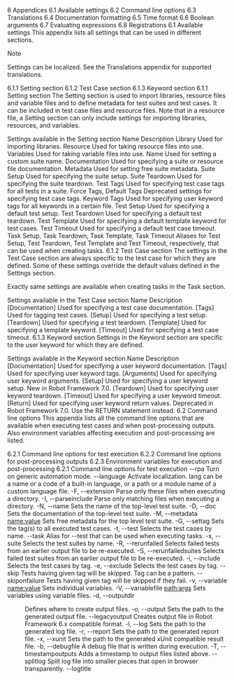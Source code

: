 6   Appendices
6.1   Available settings
6.2   Command line options
6.3   Translations
6.4   Documentation formatting
6.5   Time format
6.6   Boolean arguments
6.7   Evaluating expressions
6.8   Registrations
6.1   Available settings
This appendix lists all settings that can be used in different sections.

Note

Settings can be localized. See the Translations appendix for supported translations.

6.1.1   Setting section
6.1.2   Test Case section
6.1.3   Keyword section
6.1.1   Setting section
The Setting section is used to import libraries, resource files and variable files and to define metadata for test suites and test cases. It can be included in test case files and resource files. Note that in a resource file, a Setting section can only include settings for importing libraries, resources, and variables.

Settings available in the Setting section
Name	Description
Library	Used for importing libraries.
Resource	Used for taking resource files into use.
Variables	Used for taking variable files into use.
Name	Used for setting a custom suite name.
Documentation	Used for specifying a suite or resource file documentation.
Metadata	Used for setting free suite metadata.
Suite Setup	Used for specifying the suite setup.
Suite Teardown	Used for specifying the suite teardown.
Test Tags	Used for specifying test case tags for all tests in a suite.
Force Tags, Default Tags	Deprecated settings for specifying test case tags.
Keyword Tags	Used for specifying user keyword tags for all keywords in a certain file.
Test Setup	Used for specifying a default test setup.
Test Teardown	Used for specifying a default test teardown.
Test Template	Used for specifying a default template keyword for test cases.
Test Timeout	Used for specifying a default test case timeout.
Task Setup, Task Teardown, Task Template, Task Timeout	Aliases for Test Setup, Test Teardown, Test Template and Test Timeout, respectively, that can be used when creating tasks.
6.1.2   Test Case section
The settings in the Test Case section are always specific to the test case for which they are defined. Some of these settings override the default values defined in the Settings section.

Exactly same settings are available when creating tasks in the Task section.

Settings available in the Test Case section
Name	Description
[Documentation]	Used for specifying a test case documentation.
[Tags]	Used for tagging test cases.
[Setup]	Used for specifying a test setup.
[Teardown]	Used for specifying a test teardown.
[Template]	Used for specifying a template keyword.
[Timeout]	Used for specifying a test case timeout.
6.1.3   Keyword section
Settings in the Keyword section are specific to the user keyword for which they are defined.

Settings available in the Keyword section
Name	Description
[Documentation]	Used for specifying a user keyword documentation.
[Tags]	Used for specifying user keyword tags.
[Arguments]	Used for specifying user keyword arguments.
[Setup]	Used for specifying a user keyword setup. New in Robot Framework 7.0.
[Teardown]	Used for specifying user keyword teardown.
[Timeout]	Used for specifying a user keyword timeout.
[Return]	Used for specifying user keyword return values. Deprecated in Robot Framework 7.0. Use the RETURN statement instead.
6.2   Command line options
This appendix lists all the command line options that are available when executing test cases and when post-processing outputs. Also environment variables affecting execution and post-processing are listed.

6.2.1   Command line options for test execution
6.2.2   Command line options for post-processing outputs
6.2.3   Environment variables for execution and post-processing
6.2.1   Command line options for test execution
--rpa	Turn on generic automation mode.
--language <lang>
 	Activate localization. lang can be a name or a code of a built-in language, or a path or a module name of a custom language file.
-F, --extension <value>
 	Parse only these files when executing a directory.
-I, --parseinclude <pattern>
 	Parse only matching files when executing a directory.
-N, --name <name>
 	Sets the name of the top-level test suite.
-D, --doc <document>
 	Sets the documentation of the top-level test suite.
-M, --metadata <name:value>
 	Sets free metadata for the top level test suite.
-G, --settag <tag>
 	Sets the tag(s) to all executed test cases.
-t, --test <name>
 	Selects the test cases by name.
--task <name>	Alias for --test that can be used when executing tasks.
-s, --suite <name>
 	Selects the test suites by name.
-R, --rerunfailed <file>
 	Selects failed tests from an earlier output file to be re-executed.
-S, --rerunfailedsuites <file>
 	Selects failed test suites from an earlier output file to be re-executed.
-i, --include <tag>
 	Selects the test cases by tag.
-e, --exclude <tag>
 	Selects the test cases by tag.
--skip <tag>	Tests having given tag will be skipped. Tag can be a pattern.
--skiponfailure <tag>
 	Tests having given tag will be skipped if they fail.
-v, --variable <name:value>
 	Sets individual variables.
-V, --variablefile <path:args>
 	Sets variables using variable files.
-d, --outputdir <dir>
 	Defines where to create output files.
-o, --output <file>
 	Sets the path to the generated output file.
--legacyoutput	Creates output file in Robot Framework 6.x compatible format.
-l, --log <file>
 	Sets the path to the generated log file.
-r, --report <file>
 	Sets the path to the generated report file.
-x, --xunit <file>
 	Sets the path to the generated xUnit compatible result file.
-b, --debugfile <file>
 	A debug file that is written during execution.
-T, --timestampoutputs
 	Adds a timestamp to output files listed above.
--splitlog	Split log file into smaller pieces that open in browser transparently.
--logtitle <title>
 	Sets a title for the generated test log.
--reporttitle <title>
 	Sets a title for the generated test report.
--reportbackground <colors>
 	Sets background colors of the generated report.
--maxerrorlines <lines>
 	Sets the number of error lines shown in report when tests fail.
--maxassignlength <characters>
 	Sets the number of characters shown in log when variables are assigned.
-L, --loglevel <level>
 	Sets the threshold level for logging. Optionally the default visible log level can be given separated with a colon (:).
--suitestatlevel <level>
 	Defines how many levels to show in the Statistics by Suite table in outputs.
--tagstatinclude <tag>
 	Includes only these tags in the Statistics by Tag table.
--tagstatexclude <tag>
 	Excludes these tags from the Statistics by Tag table.
--tagstatcombine <tags:title>
 	Creates combined statistics based on tags.
--tagdoc <pattern:doc>
 	Adds documentation to the specified tags.
--tagstatlink <pattern:link:title>
 	Adds external links to the Statistics by Tag table.
--expandkeywords <name:pattern|tag:pattern>
 	Automatically expand keywords in the generated log file.
--removekeywords <all|passed|name:pattern|tag:pattern|for|while|wuks>
 	Removes keyword data from the generated log file.
--flattenkeywords <for|while|iteration|name:pattern|tag:pattern>
 	Flattens keywords in the generated log file.
--listener <name:args>
 	Sets a listener for monitoring test execution.
--nostatusrc	Sets the return code to zero regardless of failures in test cases. Error codes are returned normally.
--runemptysuite
 	Executes tests also if the selected test suites are empty.
--dryrun	In the dry run mode tests are run without executing keywords originating from test libraries. Useful for validating input data syntax.
-X, --exitonfailure
 	Stops test execution if any test fails.
--exitonerror	Stops test execution if any error occurs when parsing input data, importing libraries, and so on.
--skipteardownonexit
 	Skips teardowns if test execution is prematurely stopped.
--prerunmodifier <name:args>
 	Activate programmatic modification of input data.
--prerebotmodifier <name:args>
 	Activate programmatic modification of results.
--randomize <all|suites|tests|none>
 	Randomizes test execution order.
--console <verbose|dotted|quiet|none>
 	Console output type.
--dotted	Shortcut for --console dotted.
--quiet	Shortcut for --console quiet.
-W, --consolewidth <width>
 	Sets the width of the console output.
-C, --consolecolors <auto|on|ansi|off>
 	Specifies are colors used on the console.
-K, --consolemarkers <auto|on|off>
 	Show markers on the console when top level keywords in a test case end.
-P, --pythonpath <path>
 	Additional locations to add to the module search path.
-A, --argumentfile <path>
 	A text file to read more arguments from.
-h, --help	Prints usage instructions.
--version	Prints the version information.
6.2.2   Command line options for post-processing outputs
--rpa	Turn on generic automation mode.
-R, --merge	Changes result combining behavior to merging.
-N, --name <name>
 	Sets the name of the top level test suite.
-D, --doc <document>
 	Sets the documentation of the top-level test suite.
-M, --metadata <name:value>
 	Sets free metadata for the top-level test suite.
-G, --settag <tag>
 	Sets the tag(s) to all processed test cases.
-t, --test <name>
 	Selects the test cases by name.
--task <name>	Alias for --test.
-s, --suite <name>
 	Selects the test suites by name.
-i, --include <tag>
 	Selects the test cases by tag.
-e, --exclude <tag>
 	Selects the test cases by tag.
-d, --outputdir <dir>
 	Defines where to create output files.
-o, --output <file>
 	Sets the path to the generated output file.
--legacyoutput	Creates output file in Robot Framework 6.x compatible format.
-l, --log <file>
 	Sets the path to the generated log file.
-r, --report <file>
 	Sets the path to the generated report file.
-x, --xunit <file>
 	Sets the path to the generated xUnit compatible result file.
-T, --timestampoutputs
 	Adds a timestamp to output files listed above.
--splitlog	Split log file into smaller pieces that open in browser transparently.
--logtitle <title>
 	Sets a title for the generated test log.
--reporttitle <title>
 	Sets a title for the generated test report.
--reportbackground <colors>
 	Sets background colors of the generated report.
-L, --loglevel <level>
 	Sets the threshold level to select log messages. Optionally the default visible log level can be given separated with a colon (:).
--suitestatlevel <level>
 	Defines how many levels to show in the Statistics by Suite table in outputs.
--tagstatinclude <tag>
 	Includes only these tags in the Statistics by Tag table.
--tagstatexclude <tag>
 	Excludes these tags from the Statistics by Tag table.
--tagstatcombine <tags:title>
 	Creates combined statistics based on tags.
--tagdoc <pattern:doc>
 	Adds documentation to the specified tags.
--tagstatlink <pattern:link:title>
 	Adds external links to the Statistics by Tag table.
--expandkeywords <name:pattern|tag:pattern>
 	Automatically expand keywords in the generated log file.
--removekeywords <all|passed|name:pattern|tag:pattern|for|wuks>
 	Removes keyword data from the generated outputs.
--flattenkeywords <for|foritem|name:pattern|tag:pattern>
 	Flattens keywords in the generated outputs.
--starttime <timestamp>
 	Sets the starting time of test execution when creating reports.
--endtime <timestamp>
 	Sets the ending time of test execution when creating reports.
--nostatusrc	Sets the return code to zero regardless of failures in test cases. Error codes are returned normally.
--processemptysuite
 	Processes output files even if files contain empty test suites.
--prerebotmodifier <name:args>
 	Activate programmatic modification of results.
-C, --consolecolors <auto|on|ansi|off>
 	Specifies are colors used on the console.
-P, --pythonpath <path>
 	Additional locations to add to the module search path.
-A, --argumentfile <path>
 	A text file to read more arguments from.
-h, --help	Prints usage instructions.
--version	Prints the version information.
6.2.3   Environment variables for execution and post-processing
ROBOT_OPTIONS and REBOT_OPTIONS
Space separated list of default options to be placed in front of any explicit options on the command line.
ROBOT_SYSLOG_FILE
Path to a syslog file where Robot Framework writes internal information about parsing test case files and running tests.
ROBOT_SYSLOG_LEVEL
Log level to use when writing to the syslog file.
ROBOT_INTERNAL_TRACES
When set to any non-empty value, Robot Framework's internal methods are included in error tracebacks.
6.3   Translations
Robot Framework supports translating section headers, settings, Given/When/Then prefixes used in Behavior Driven Development (BDD) as well as true and false strings used in automatic Boolean argument conversion. This appendix lists all translations for all languages, excluding English, that Robot Framework supports out-of-the-box.

How to actually activate translations is explained in the Localization section. That section also explains how to create custom language definitions and how to contribute new translations.

6.3.1   Bulgarian (bg)
6.3.2   Bosnian (bs)
6.3.3   Czech (cs)
6.3.4   German (de)
6.3.5   Spanish (es)
6.3.6   Finnish (fi)
6.3.7   French (fr)
6.3.8   Hindi (hi)
6.3.9   Italian (it)
6.3.10   Japanese (ja)
6.3.11   Dutch (nl)
6.3.12   Polish (pl)
6.3.13   Portuguese (pt)
6.3.14   Brazilian Portuguese (pt-BR)
6.3.15   Romanian (ro)
6.3.16   Russian (ru)
6.3.17   Swedish (sv)
6.3.18   Thai (th)
6.3.19   Turkish (tr)
6.3.20   Ukrainian (uk)
6.3.21   Vietnamese (vi)
6.3.22   Chinese Simplified (zh-CN)
6.3.23   Chinese Traditional (zh-TW)
6.3.1   Bulgarian (bg)
Section headers
Header	Translation
Settings	Настройки
Variables	Променливи
Test Cases	Тестови случаи
Tasks	Задачи
Keywords	Ключови думи
Comments	Коментари
Settings
Setting	Translation
Library	Библиотека
Resource	Ресурс
Variables	Променлива
Name	 
Documentation	Документация
Metadata	Метаданни
Suite Setup	Първоначални настройки на комплекта
Suite Teardown	Приключване на комплекта
Test Setup	Първоначални настройки на тестове
Task Setup	Първоначални настройки на задачи
Test Teardown	Приключване на тестове
Task Teardown	Приключване на задачи
Test Template	Шаблон за тестове
Task Template	Шаблон за задачи
Test Timeout	Таймаут за тестове
Task Timeout	Таймаут за задачи
Test Tags	Етикети за тестове
Task Tags	Етикети за задачи
Keyword Tags	Етикети за ключови думи
Tags	Етикети
Setup	Първоначални настройки
Teardown	Приключване
Template	Шаблон
Timeout	Таймаут
Arguments	Аргументи
BDD prefixes
Prefix	Translation
Given	В случай че
When	Когато
Then	Тогава
And	И
But	Но
Boolean strings
True/False	Values
True	Вярно, Да, Включен
False	Невярно, Не, Изключен, Нищо
6.3.2   Bosnian (bs)
Section headers
Header	Translation
Settings	Postavke
Variables	Varijable
Test Cases	Test Cases
Tasks	Taskovi
Keywords	Keywords
Comments	Komentari
Settings
Setting	Translation
Library	Biblioteka
Resource	Resursi
Variables	Varijable
Name	 
Documentation	Dokumentacija
Metadata	Metadata
Suite Setup	Suite Postavke
Suite Teardown	Suite Teardown
Test Setup	Test Postavke
Task Setup	Task Postavke
Test Teardown	Test Teardown
Task Teardown	Task Teardown
Test Template	Test Template
Task Template	Task Template
Test Timeout	Test Timeout
Task Timeout	Task Timeout
Test Tags	Test Tagovi
Task Tags	Task Tagovi
Keyword Tags	Keyword Tagovi
Tags	Tagovi
Setup	Postavke
Teardown	Teardown
Template	Template
Timeout	Timeout
Arguments	Argumenti
BDD prefixes
Prefix	Translation
Given	Uslovno
When	Kada
Then	Tada
And	I
But	Ali
Boolean strings
True/False	Values
True	 
False	 
6.3.3   Czech (cs)
Section headers
Header	Translation
Settings	Nastavení
Variables	Proměnné
Test Cases	Testovací případy
Tasks	Úlohy
Keywords	Klíčová slova
Comments	Komentáře
Settings
Setting	Translation
Library	Knihovna
Resource	Zdroj
Variables	Proměnná
Name	Název
Documentation	Dokumentace
Metadata	Metadata
Suite Setup	Příprava sady
Suite Teardown	Ukončení sady
Test Setup	Příprava testu
Task Setup	Příprava úlohy
Test Teardown	Ukončení testu
Task Teardown	Ukončení úlohy
Test Template	Šablona testu
Task Template	Šablona úlohy
Test Timeout	Časový limit testu
Task Timeout	Časový limit úlohy
Test Tags	Štítky testů
Task Tags	Štítky úloh
Keyword Tags	Štítky klíčových slov
Tags	Štítky
Setup	Příprava
Teardown	Ukončení
Template	Šablona
Timeout	Časový limit
Arguments	Argumenty
BDD prefixes
Prefix	Translation
Given	Pokud
When	Když
Then	Pak
And	A
But	Ale
Boolean strings
True/False	Values
True	Pravda, Ano, Zapnuto
False	Nepravda, Ne, Vypnuto, Nic
6.3.4   German (de)
Section headers
Header	Translation
Settings	Einstellungen
Variables	Variablen
Test Cases	Testfälle
Tasks	Aufgaben
Keywords	Schlüsselwörter
Comments	Kommentare
Settings
Setting	Translation
Library	Bibliothek
Resource	Ressource
Variables	Variablen
Name	Name
Documentation	Dokumentation
Metadata	Metadaten
Suite Setup	Suitevorbereitung
Suite Teardown	Suitenachbereitung
Test Setup	Testvorbereitung
Task Setup	Aufgabenvorbereitung
Test Teardown	Testnachbereitung
Task Teardown	Aufgabennachbereitung
Test Template	Testvorlage
Task Template	Aufgabenvorlage
Test Timeout	Testzeitlimit
Task Timeout	Aufgabenzeitlimit
Test Tags	Testmarker
Task Tags	Aufgabenmarker
Keyword Tags	Schlüsselwortmarker
Tags	Marker
Setup	Vorbereitung
Teardown	Nachbereitung
Template	Vorlage
Timeout	Zeitlimit
Arguments	Argumente
BDD prefixes
Prefix	Translation
Given	Angenommen
When	Wenn
Then	Dann
And	Und
But	Aber
Boolean strings
True/False	Values
True	Wahr, Ja, An, Ein
False	Falsch, Nein, Aus, Unwahr
6.3.5   Spanish (es)
Section headers
Header	Translation
Settings	Configuraciones
Variables	Variables
Test Cases	Casos de prueba
Tasks	Tareas
Keywords	Palabras clave
Comments	Comentarios
Settings
Setting	Translation
Library	Biblioteca
Resource	Recursos
Variables	Variable
Name	Nombre
Documentation	Documentación
Metadata	Metadatos
Suite Setup	Configuración de la Suite
Suite Teardown	Desmontaje de la Suite
Test Setup	Configuración de prueba
Task Setup	Configuración de tarea
Test Teardown	Desmontaje de la prueba
Task Teardown	Desmontaje de tareas
Test Template	Plantilla de prueba
Task Template	Plantilla de tareas
Test Timeout	Tiempo de espera de la prueba
Task Timeout	Tiempo de espera de las tareas
Test Tags	Etiquetas de la prueba
Task Tags	Etiquetas de las tareas
Keyword Tags	Etiquetas de palabras clave
Tags	Etiquetas
Setup	Configuración
Teardown	Desmontaje
Template	Plantilla
Timeout	Tiempo agotado
Arguments	Argumentos
BDD prefixes
Prefix	Translation
Given	Dado
When	Cuando
Then	Entonces
And	Y
But	Pero
Boolean strings
True/False	Values
True	Verdadero, Si, On
False	Falso, No, Off, Ninguno
6.3.6   Finnish (fi)
Section headers
Header	Translation
Settings	Asetukset
Variables	Muuttujat
Test Cases	Testit
Tasks	Tehtävät
Keywords	Avainsanat
Comments	Kommentit
Settings
Setting	Translation
Library	Kirjasto
Resource	Resurssi
Variables	Muuttujat
Name	Nimi
Documentation	Dokumentaatio
Metadata	Metatiedot
Suite Setup	Setin Alustus
Suite Teardown	Setin Alasajo
Test Setup	Testin Alustus
Task Setup	Tehtävän Alustus
Test Teardown	Testin Alasajo
Task Teardown	Tehtävän Alasajo
Test Template	Testin Malli
Task Template	Tehtävän Malli
Test Timeout	Testin Aikaraja
Task Timeout	Tehtävän Aikaraja
Test Tags	Testin Tagit
Task Tags	Tehtävän Tagit
Keyword Tags	Avainsanan Tagit
Tags	Tagit
Setup	Alustus
Teardown	Alasajo
Template	Malli
Timeout	Aikaraja
Arguments	Argumentit
BDD prefixes
Prefix	Translation
Given	Oletetaan
When	Kun
Then	Niin
And	Ja
But	Mutta
Boolean strings
True/False	Values
True	Tosi, Kyllä, Päällä
False	Epätosi, Ei, Pois
6.3.7   French (fr)
Section headers
Header	Translation
Settings	Paramètres
Variables	Variables
Test Cases	Unités de test
Tasks	Tâches
Keywords	Mots-clés
Comments	Commentaires
Settings
Setting	Translation
Library	Bibliothèque
Resource	Ressource
Variables	Variable
Name	Nom
Documentation	Documentation
Metadata	Méta-donnée
Suite Setup	Mise en place de suite
Suite Teardown	Démontage de suite
Test Setup	Mise en place de test
Task Setup	Mise en place de tâche
Test Teardown	Démontage de test
Task Teardown	Démontage de test
Test Template	Modèle de test
Task Template	Modèle de tâche
Test Timeout	Délai de test
Task Timeout	Délai de tâche
Test Tags	Étiquette de test
Task Tags	Étiquette de tâche
Keyword Tags	Etiquette de mot-clé
Tags	Étiquette
Setup	Mise en place
Teardown	Démontage
Template	Modèle
Timeout	Délai d'attente
Arguments	Arguments
BDD prefixes
Prefix	Translation
Given	Étant donné
When	Lorsque
Then	Alors
And	Et
But	Mais
Boolean strings
True/False	Values
True	Vrai, Oui, Actif
False	Faux, Non, Désactivé, Aucun
6.3.8   Hindi (hi)
Section headers
Header	Translation
Settings	स्थापना
Variables	चर
Test Cases	नियत कार्य प्रवेशिका
Tasks	कार्य प्रवेशिका
Keywords	कुंजीशब्द
Comments	टिप्पणी
Settings
Setting	Translation
Library	कोड़ प्रतिबिंब संग्रह
Resource	संसाधन
Variables	चर
Name	 
Documentation	प्रलेखन
Metadata	अधि-आंकड़ा
Suite Setup	जांच की शुरुवात
Suite Teardown	परीक्षण कार्य अंत
Test Setup	परीक्षण कार्य प्रारंभ
Task Setup	परीक्षण कार्य प्रारंभ
Test Teardown	परीक्षण कार्य अंत
Task Teardown	परीक्षण कार्य अंत
Test Template	परीक्षण ढांचा
Task Template	परीक्षण ढांचा
Test Timeout	परीक्षण कार्य समय समाप्त
Task Timeout	कार्य समयबाह्य
Test Tags	जाँचका उपनाम
Task Tags	कार्यका उपनाम
Keyword Tags	कुंजीशब्द का उपनाम
Tags	निशान
Setup	व्यवस्थापना
Teardown	विमोचन
Template	साँचा
Timeout	समय समाप्त
Arguments	प्राचल
BDD prefixes
Prefix	Translation
Given	दिया हुआ
When	जब
Then	तब
And	और
But	परंतु
Boolean strings
True/False	Values
True	यथार्थ, निश्चित, हां, पर
False	गलत, नहीं, हालाँकि, यद्यपि, नहीं, हैं
6.3.9   Italian (it)
Section headers
Header	Translation
Settings	Impostazioni
Variables	Variabili
Test Cases	Casi Di Test
Tasks	Attività
Keywords	Parole Chiave
Comments	Commenti
Settings
Setting	Translation
Library	Libreria
Resource	Risorsa
Variables	Variabile
Name	Nome
Documentation	Documentazione
Metadata	Metadati
Suite Setup	Configurazione Suite
Suite Teardown	Distruzione Suite
Test Setup	Configurazione Test
Task Setup	Configurazione Attività
Test Teardown	Distruzione Test
Task Teardown	Distruzione Attività
Test Template	Modello Test
Task Template	Modello Attività
Test Timeout	Timeout Test
Task Timeout	Timeout Attività
Test Tags	Tag Del Test
Task Tags	Tag Attività
Keyword Tags	Tag Parola Chiave
Tags	Tag
Setup	Configurazione
Teardown	Distruzione
Template	Template
Timeout	Timeout
Arguments	Parametri
BDD prefixes
Prefix	Translation
Given	Dato
When	Quando
Then	Allora
And	E
But	Ma
Boolean strings
True/False	Values
True	Vero, Sì, On
False	Falso, No, Off, Nessuno
6.3.10   Japanese (ja)
New in Robot Framework 7.0.1.

Section headers
Header	Translation
Settings	設定
Variables	変数
Test Cases	テスト ケース
Tasks	タスク
Keywords	キーワード
Comments	コメント
Settings
Setting	Translation
Library	ライブラリ
Resource	リソース
Variables	変数
Name	名前
Documentation	ドキュメント
Metadata	メタデータ
Suite Setup	スイート セットアップ
Suite Teardown	スイート ティアダウン
Test Setup	テスト セットアップ
Task Setup	タスク セットアップ
Test Teardown	テスト ティアダウン
Task Teardown	タスク ティアダウン
Test Template	テスト テンプレート
Task Template	タスク テンプレート
Test Timeout	テスト タイムアウト
Task Timeout	タスク タイムアウト
Test Tags	テスト タグ
Task Tags	タスク タグ
Keyword Tags	キーワード タグ
Tags	タグ
Setup	セットアップ
Teardown	ティアダウン
Template	テンプレート
Timeout	タイムアウト
Arguments	引数
BDD prefixes
Prefix	Translation
Given	仮定, 指定, 前提条件
When	条件, 次の場合, もし, 実行条件
Then	アクション, その時, 動作
And	および, 及び, かつ, 且つ, ならびに, 並びに, そして, それから
But	ただし, 但し
Boolean strings
True/False	Values
True	真, 有効, はい, オン
False	偽, 無効, いいえ, オフ
6.3.11   Dutch (nl)
Section headers
Header	Translation
Settings	Instellingen
Variables	Variabelen
Test Cases	Testgevallen
Tasks	Taken
Keywords	Sleutelwoorden
Comments	Opmerkingen
Settings
Setting	Translation
Library	Bibliotheek
Resource	Resource
Variables	Variabele
Name	Naam
Documentation	Documentatie
Metadata	Metadata
Suite Setup	Suite Preconditie
Suite Teardown	Suite Postconditie
Test Setup	Test Preconditie
Task Setup	Taak Preconditie
Test Teardown	Test Postconditie
Task Teardown	Taak Postconditie
Test Template	Test Sjabloon
Task Template	Taak Sjabloon
Test Timeout	Test Time-out
Task Timeout	Taak Time-out
Test Tags	Test Labels
Task Tags	Taak Labels
Keyword Tags	Sleutelwoord Labels
Tags	Labels
Setup	Preconditie
Teardown	Postconditie
Template	Sjabloon
Timeout	Time-out
Arguments	Parameters
BDD prefixes
Prefix	Translation
Given	Stel, Gegeven
When	Als
Then	Dan
And	En
But	Maar
Boolean strings
True/False	Values
True	Waar, Ja, Aan
False	Onwaar, Nee, Uit, Geen
6.3.12   Polish (pl)
Section headers
Header	Translation
Settings	Ustawienia
Variables	Zmienne
Test Cases	Przypadki Testowe
Tasks	Zadania
Keywords	Słowa Kluczowe
Comments	Komentarze
Settings
Setting	Translation
Library	Biblioteka
Resource	Zasób
Variables	Zmienne
Name	Nazwa
Documentation	Dokumentacja
Metadata	Metadane
Suite Setup	Inicjalizacja Zestawu
Suite Teardown	Ukończenie Zestawu
Test Setup	Inicjalizacja Testu
Task Setup	Inicjalizacja Zadania
Test Teardown	Ukończenie Testu
Task Teardown	Ukończenie Zadania
Test Template	Szablon Testu
Task Template	Szablon Zadania
Test Timeout	Limit Czasowy Testu
Task Timeout	Limit Czasowy Zadania
Test Tags	Znaczniki Testu
Task Tags	Znaczniki Zadania
Keyword Tags	Znaczniki Słowa Kluczowego
Tags	Znaczniki
Setup	Inicjalizacja
Teardown	Ukończenie
Template	Szablon
Timeout	Limit Czasowy
Arguments	Argumenty
BDD prefixes
Prefix	Translation
Given	Zakładając, Zakładając, że, Mając
When	Jeżeli, Jeśli, Gdy, Kiedy
Then	Wtedy
And	Oraz, I
But	Ale
Boolean strings
True/False	Values
True	Prawda, Tak, Włączone
False	Fałsz, Nie, Wyłączone, Nic
6.3.13   Portuguese (pt)
Section headers
Header	Translation
Settings	Definições
Variables	Variáveis
Test Cases	Casos de Teste
Tasks	Tarefas
Keywords	Palavras-Chave
Comments	Comentários
Settings
Setting	Translation
Library	Biblioteca
Resource	Recurso
Variables	Variável
Name	Nome
Documentation	Documentação
Metadata	Metadados
Suite Setup	Inicialização de Suíte
Suite Teardown	Finalização de Suíte
Test Setup	Inicialização de Teste
Task Setup	Inicialização de Tarefa
Test Teardown	Finalização de Teste
Task Teardown	Finalização de Tarefa
Test Template	Modelo de Teste
Task Template	Modelo de Tarefa
Test Timeout	Tempo Limite de Teste
Task Timeout	Tempo Limite de Tarefa
Test Tags	Etiquetas de Testes
Task Tags	Etiquetas de Tarefas
Keyword Tags	Etiquetas de Palavras-Chave
Tags	Etiquetas
Setup	Inicialização
Teardown	Finalização
Template	Modelo
Timeout	Tempo Limite
Arguments	Argumentos
BDD prefixes
Prefix	Translation
Given	Dado
When	Quando
Then	Então
And	E
But	Mas
Boolean strings
True/False	Values
True	Verdadeiro, Verdade, Sim, Ligado
False	Falso, Não, Desligado, Desativado, Nada
6.3.14   Brazilian Portuguese (pt-BR)
Section headers
Header	Translation
Settings	Configurações
Variables	Variáveis
Test Cases	Casos de Teste
Tasks	Tarefas
Keywords	Palavras-Chave
Comments	Comentários
Settings
Setting	Translation
Library	Biblioteca
Resource	Recurso
Variables	Variável
Name	Nome
Documentation	Documentação
Metadata	Metadados
Suite Setup	Configuração da Suíte
Suite Teardown	Finalização de Suíte
Test Setup	Inicialização de Teste
Task Setup	Inicialização de Tarefa
Test Teardown	Finalização de Teste
Task Teardown	Finalização de Tarefa
Test Template	Modelo de Teste
Task Template	Modelo de Tarefa
Test Timeout	Tempo Limite de Teste
Task Timeout	Tempo Limite de Tarefa
Test Tags	Test Tags
Task Tags	Task Tags
Keyword Tags	Keyword Tags
Tags	Etiquetas
Setup	Inicialização
Teardown	Finalização
Template	Modelo
Timeout	Tempo Limite
Arguments	Argumentos
BDD prefixes
Prefix	Translation
Given	Dado
When	Quando
Then	Então
And	E
But	Mas
Boolean strings
True/False	Values
True	Verdadeiro, Verdade, Sim, Ligado
False	Falso, Não, Desligado, Desativado, Nada
6.3.15   Romanian (ro)
Section headers
Header	Translation
Settings	Setari
Variables	Variabile
Test Cases	Cazuri De Test
Tasks	Sarcini
Keywords	Cuvinte Cheie
Comments	Comentarii
Settings
Setting	Translation
Library	Librarie
Resource	Resursa
Variables	Variabila
Name	Nume
Documentation	Documentatie
Metadata	Metadate
Suite Setup	Configurare De Suita
Suite Teardown	Configurare De Intrerupere
Test Setup	Setare De Test
Task Setup	Configuarare activitate
Test Teardown	Inrerupere De Test
Task Teardown	Intrerupere activitate
Test Template	Sablon De Test
Task Template	Sablon de activitate
Test Timeout	Timp Expirare Test
Task Timeout	Timp de expirare activitate
Test Tags	Taguri De Test
Task Tags	Etichete activitate
Keyword Tags	Etichete metode
Tags	Etichete
Setup	Setare
Teardown	Intrerupere
Template	Sablon
Timeout	Expirare
Arguments	Argumente
BDD prefixes
Prefix	Translation
Given	Fie ca
When	Cand
Then	Atunci
And	Si
But	Dar
Boolean strings
True/False	Values
True	Adevarat, Da, Cand
False	Fals, Nu, Oprit, Niciun
6.3.16   Russian (ru)
Section headers
Header	Translation
Settings	Настройки
Variables	Переменные
Test Cases	Заголовки тестов
Tasks	Задача
Keywords	Ключевые слова
Comments	Комментарии
Settings
Setting	Translation
Library	Библиотека
Resource	Ресурс
Variables	Переменные
Name	 
Documentation	Документация
Metadata	Метаданные
Suite Setup	Инициализация комплекта тестов
Suite Teardown	Завершение комплекта тестов
Test Setup	Инициализация теста
Task Setup	Инициализация задания
Test Teardown	Завершение теста
Task Teardown	Завершение задания
Test Template	Шаблон теста
Task Template	Шаблон задания
Test Timeout	Лимит выполнения теста
Task Timeout	Лимит задания
Test Tags	Теги тестов
Task Tags	Метки заданий
Keyword Tags	Метки ключевых слов
Tags	Метки
Setup	Инициализация
Teardown	Завершение
Template	Шаблон
Timeout	Лимит
Arguments	Аргументы
BDD prefixes
Prefix	Translation
Given	Дано
When	Когда
Then	Тогда
And	И
But	Но
Boolean strings
True/False	Values
True	 
False	 
6.3.17   Swedish (sv)
Section headers
Header	Translation
Settings	Inställningar
Variables	Variabler
Test Cases	Testfall
Tasks	Taskar
Keywords	Nyckelord
Comments	Kommentarer
Settings
Setting	Translation
Library	Bibliotek
Resource	Resurs
Variables	Variabel
Name	Namn
Documentation	Dokumentation
Metadata	Metadata
Suite Setup	Svit konfigurering
Suite Teardown	Svit nedrivning
Test Setup	Test konfigurering
Task Setup	Task konfigurering
Test Teardown	Test nedrivning
Task Teardown	Task nedrivning
Test Template	Test mall
Task Template	Task mall
Test Timeout	Test timeout
Task Timeout	Task timeout
Test Tags	Test taggar
Task Tags	Arbetsuppgift taggar
Keyword Tags	Nyckelord taggar
Tags	Taggar
Setup	Konfigurering
Teardown	Nedrivning
Template	Mall
Timeout	Timeout
Arguments	Argument
BDD prefixes
Prefix	Translation
Given	Givet
When	När
Then	Då
And	Och
But	Men
Boolean strings
True/False	Values
True	Sant, Ja, På
False	Falskt, Nej, Av, Ingen
6.3.18   Thai (th)
Section headers
Header	Translation
Settings	การตั้งค่า
Variables	กำหนดตัวแปร
Test Cases	การทดสอบ
Tasks	งาน
Keywords	คำสั่งเพิ่มเติม
Comments	คำอธิบาย
Settings
Setting	Translation
Library	ชุดคำสั่งที่ใช้
Resource	ไฟล์ที่ใช้
Variables	ชุดตัวแปร
Name	 
Documentation	เอกสาร
Metadata	รายละเอียดเพิ่มเติม
Suite Setup	กำหนดค่าเริ่มต้นของชุดการทดสอบ
Suite Teardown	คืนค่าของชุดการทดสอบ
Test Setup	กำหนดค่าเริ่มต้นของการทดสอบ
Task Setup	กำหนดค่าเริ่มต้นของงาน
Test Teardown	คืนค่าของการทดสอบ
Task Teardown	คืนค่าของงาน
Test Template	โครงสร้างของการทดสอบ
Task Template	โครงสร้างของงาน
Test Timeout	เวลารอของการทดสอบ
Task Timeout	เวลารอของงาน
Test Tags	กลุ่มของการทดสอบ
Task Tags	กลุ่มของงาน
Keyword Tags	กลุ่มของคำสั่งเพิ่มเติม
Tags	กลุ่ม
Setup	กำหนดค่าเริ่มต้น
Teardown	คืนค่า
Template	โครงสร้าง
Timeout	หมดเวลา
Arguments	ค่าที่ส่งเข้ามา
BDD prefixes
Prefix	Translation
Given	กำหนดให้
When	เมื่อ
Then	ดังนั้น
And	และ
But	แต่
Boolean strings
True/False	Values
True	 
False	 
6.3.19   Turkish (tr)
Section headers
Header	Translation
Settings	Ayarlar
Variables	Değişkenler
Test Cases	Test Durumları
Tasks	Görevler
Keywords	Anahtar Kelimeler
Comments	Yorumlar
Settings
Setting	Translation
Library	Kütüphane
Resource	Kaynak
Variables	Değişkenler
Name	 
Documentation	Dokümantasyon
Metadata	Üstveri
Suite Setup	Takım Kurulumu
Suite Teardown	Takım Bitişi
Test Setup	Test Kurulumu
Task Setup	Görev Kurulumu
Test Teardown	Test Bitişi
Task Teardown	Görev Bitişi
Test Template	Test Taslağı
Task Template	Görev Taslağı
Test Timeout	Test Zaman Aşımı
Task Timeout	Görev Zaman Aşımı
Test Tags	Test Etiketleri
Task Tags	Görev Etiketleri
Keyword Tags	Anahtar Kelime Etiketleri
Tags	Etiketler
Setup	Kurulum
Teardown	Bitiş
Template	Taslak
Timeout	Zaman Aşımı
Arguments	Argümanlar
BDD prefixes
Prefix	Translation
Given	Diyelim ki
When	Eğer ki
Then	O zaman
And	Ve
But	Ancak
Boolean strings
True/False	Values
True	Doğru, Evet, Açik
False	Yanliş, Hayir, Kapali
6.3.20   Ukrainian (uk)
Section headers
Header	Translation
Settings	Налаштування
Variables	Змінні
Test Cases	Тест-кейси
Tasks	Завдань
Keywords	Ключових слова
Comments	Коментарів
Settings
Setting	Translation
Library	Бібліотека
Resource	Ресурс
Variables	Змінна
Name	 
Documentation	Документація
Metadata	Метадані
Suite Setup	Налаштування Suite
Suite Teardown	Розбірка Suite
Test Setup	Налаштування тесту
Task Setup	Налаштування завдання
Test Teardown	Розбирання тестy
Task Teardown	Розбір завдання
Test Template	Тестовий шаблон
Task Template	Шаблон завдання
Test Timeout	Час тестування
Task Timeout	Час очікування завдання
Test Tags	Тестові теги
Task Tags	Теги завдань
Keyword Tags	Теги ключових слів
Tags	Теги
Setup	Встановлення
Teardown	Cпростовувати пункт за пунктом
Template	Шаблон
Timeout	Час вийшов
Arguments	Аргументи
BDD prefixes
Prefix	Translation
Given	Дано
When	Коли
Then	Тоді
And	Та
But	Але
Boolean strings
True/False	Values
True	 
False	 
6.3.21   Vietnamese (vi)
New in Robot Framework 6.1.

Section headers
Header	Translation
Settings	Cài Đặt
Variables	Các biến số
Test Cases	Các kịch bản kiểm thử
Tasks	Các nghiệm vụ
Keywords	Các từ khóa
Comments	Các chú thích
Settings
Setting	Translation
Library	Thư viện
Resource	Tài nguyên
Variables	Biến số
Name	Tên
Documentation	Tài liệu hướng dẫn
Metadata	Dữ liệu tham chiếu
Suite Setup	Tiền thiết lập bộ kịch bản kiểm thử
Suite Teardown	Hậu thiết lập bộ kịch bản kiểm thử
Test Setup	Tiền thiết lập kịch bản kiểm thử
Task Setup	Tiền thiểt lập nhiệm vụ
Test Teardown	Hậu thiết lập kịch bản kiểm thử
Task Teardown	Hậu thiết lập nhiệm vụ
Test Template	Mẫu kịch bản kiểm thử
Task Template	Mẫu nhiễm vụ
Test Timeout	Thời gian chờ kịch bản kiểm thử
Task Timeout	Thời gian chờ nhiệm vụ
Test Tags	Các nhãn kịch bản kiểm thử
Task Tags	Các nhãn nhiệm vụ
Keyword Tags	Các từ khóa nhãn
Tags	Các thẻ
Setup	Tiền thiết lập
Teardown	Hậu thiết lập
Template	Mẫu
Timeout	Thời gian chờ
Arguments	Các đối số
BDD prefixes
Prefix	Translation
Given	Đã cho
When	Khi
Then	Thì
And	Và
But	Nhưng
Boolean strings
True/False	Values
True	Đúng, Vâng, Mở
False	Sai, Không, Tắt, Không Có Gì
6.3.22   Chinese Simplified (zh-CN)
Section headers
Header	Translation
Settings	设置
Variables	变量
Test Cases	用例
Tasks	任务
Keywords	关键字
Comments	备注
Settings
Setting	Translation
Library	程序库
Resource	资源文件
Variables	变量文件
Name	 
Documentation	说明
Metadata	元数据
Suite Setup	用例集启程
Suite Teardown	用例集终程
Test Setup	用例启程
Task Setup	任务启程
Test Teardown	用例终程
Task Teardown	任务终程
Test Template	用例模板
Task Template	任务模板
Test Timeout	用例超时
Task Timeout	任务超时
Test Tags	用例标签
Task Tags	任务标签
Keyword Tags	关键字标签
Tags	标签
Setup	启程
Teardown	终程
Template	模板
Timeout	超时
Arguments	参数
BDD prefixes
Prefix	Translation
Given	假定
When	当
Then	那么
And	并且
But	但是
Boolean strings
True/False	Values
True	真, 是, 开
False	假, 否, 关, 空
6.3.23   Chinese Traditional (zh-TW)
Section headers
Header	Translation
Settings	設置
Variables	變量
Test Cases	案例
Tasks	任務
Keywords	關鍵字
Comments	備註
Settings
Setting	Translation
Library	函式庫
Resource	資源文件
Variables	變量文件
Name	 
Documentation	說明
Metadata	元數據
Suite Setup	測試套啟程
Suite Teardown	測試套終程
Test Setup	測試啟程
Task Setup	任務啟程
Test Teardown	測試終程
Task Teardown	任務終程
Test Template	測試模板
Task Template	任務模板
Test Timeout	測試逾時
Task Timeout	任務逾時
Test Tags	測試標籤
Task Tags	任務標籤
Keyword Tags	關鍵字標籤
Tags	標籤
Setup	啟程
Teardown	終程
Template	模板
Timeout	逾時
Arguments	参数
BDD prefixes
Prefix	Translation
Given	假定
When	當
Then	那麼
And	並且
But	但是
Boolean strings
True/False	Values
True	真, 是, 開
False	假, 否, 關, 空
6.4   Documentation formatting
It is possible to use simple HTML formatting with test suite, test case and user keyword documentation and free suite metadata in the input data, as well as when documenting test libraries. The formatting is similar to the style used in most wikis, and it is designed to be understandable both as plain text and after the HTML transformation.

6.4.1   Handling whitespace in input data
Newlines
Spaces
6.4.2   Paragraphs
6.4.3   Inline styles
6.4.4   URLs
6.4.5   Custom links and images
Link with text content
Link with image content
Image with title text
6.4.6   Section titles
6.4.7   Tables
6.4.8   Lists
6.4.9   Preformatted text
6.4.10   Horizontal ruler
6.4.1   Handling whitespace in input data
Newlines
When documenting test suites, test cases and user keywords or adding metadata to test suites, newlines can be added manually using \n escape sequence.

*** Settings ***
Documentation    First line.\n\nSecond paragraph. This time\nwith multiple lines.
Metadata         Example list    - first item\n- second item\n- third
Note

As explained in the Paragraphs section below, the single newline in Second paragraph, this time\nwith multiple lines. does not actually affect how that paragraph is rendered. Newlines are needed when creating lists or other such constructs, though.

Adding newlines manually to a long documentation takes some effort and extra characters also make the documentation harder to read. This can be avoided, though, as newlines are inserted automatically between continued documentation and metadata lines. In practice this means that the above example could be written also as follows.

*** Settings ***
Documentation
...    First line.
...
...    Second paragraph. This time
...    with multiple lines.
Metadata
...    Example list
...    - first item
...    - second item
...    - third
No automatic newline is added if a line already ends with a literal newline or if it ends with an escaping backslash:

*** Test Cases ***
Ends with newline
    [Documentation]    Ends with a newline and\n
    ...                automatic newline is not added.

Ends with backslash
    [Documentation]    Ends with a backslash and \
    ...                no newline is added.
Spaces
Unlike elsewhere in Robot Framework data, leading spaces and consecutive internal spaces are preserved in documentation and metadata. This makes it possible, for example, to split list items to multiple rows and have preformatted text with spaces:

*** Test Cases ***
Long list item
    [Documentation]
    ...    List:
    ...    - Short item.
    ...    - Second item is pretty long and it is split to
    ...      multiple rows. Leading spaces are preserved.
    ...    - Another short item.

Preformatted text
    [Documentation]
    ...    Example with consecutive internal spaces:
    ...
    ...    | *** Test Cases ***
    ...    | Example
    ...    |     Keyword
Note

Preserving spaces in documentation and metadata is new in Robot Framework 6.1. With earlier versions spaces need to be escaped with a backslash.

6.4.2   Paragraphs
All regular text in the formatted HTML documentation is represented as paragraphs. In practice, lines separated by a single newline will be combined in a paragraph regardless whether the newline is added manually or automatically. Multiple paragraphs can be separated with an empty line (i.e. two newlines) and also tables, lists, and other specially formatted blocks discussed in subsequent sections end a paragraph.

For example, the following test suite or resource file documentation:

*** Settings ***
Documentation
...    First paragraph has only one line.
...
...    Second paragraph, this time created
...    with multiple lines.
will be formatted in HTML as:

First paragraph has only one line.

Second paragraph, this time created with multiple lines.

6.4.3   Inline styles
The documentation syntax supports inline styles bold, italic and code. Bold text can be created by having an asterisk before and after the selected word or words, for example *this is bold*. Italic style works similarly, but the special character to use is an underscore, for example, _italic_. It is also possible to have bold italic with the syntax _*bold italic*_.

The code style is created using double backticks like ``code``. The result is monospaced text with light gray background.

Asterisks, underscores or double backticks alone, or in the middle of a word, do not start formatting, but punctuation characters before or after them are allowed. When multiple lines form a paragraph, all inline styles can span over multiple lines.

Inline style examples
Unformatted	Formatted
*bold*	bold
_italic_	italic
_*bold italic*_	bold italic
``code``	code
*bold*, then _italic_ and finally ``some code``	bold, then italic and finally some code
This is *bold\n
on multiple\n
lines*.	This is bold
on multiple
lines.
6.4.4   URLs
All strings that look like URLs are automatically converted into clickable links. Additionally, URLs that end with extension .jpg, .jpeg, .png, .gif, .bmp or .svg (case-insensitive) will automatically create images. For example, URLs like http://example.com are turned into links, and http:///host/image.jpg and file:///path/chart.png into images.

The automatic conversion of URLs to links is applied to all the data in logs and reports, but creating images is done only for test suite, test case and keyword documentation, and for test suite metadata.

Note

.svg image support is new in Robot Framework 3.2.

6.4.5   Custom links and images
It is possible to create custom links and embed images using special syntax [link|content]. This creates a link or image depending are link and content images. They are considered images if they have the same image extensions that are special with URLs or start with data:image/. The surrounding square brackets and the pipe character between the parts are mandatory in all cases.

Note

Support for the data:image/ prefix is new in Robot Framework 3.2.

Link with text content
If neither link nor content is an image, the end result is a normal link where link is the link target and content the visible text:

[file.html|this file] -> <a href="file.html">this file</a>
[http://host|that host] -> <a href="http://host">that host</a>
Link with image content
If content is an image, you get a link where the link content is an image. Link target is created by link and it can be either text or image:

[robot.html|robot.png] -> <a href="robot.html"><img src="robot.png"></a>
[robot.html|data:image/png;base64,oooxxx=] -> <a href="robot.html"><img src="data:image/png;base64,oooxxx="></a>
[image.jpg|thumb.jpg] -> <a href="image.jpg"><img src="thumb.jpg"></a>
Image with title text
If link is an image but content is not, the syntax creates an image where the content is the title text shown when mouse is over the image:

[robot.jpeg|Robot rocks!] -> <img src="robot.jpeg" title="Robot rocks!">
[data:image/png;base64,oooxxx=|Robot rocks!] -> <img src="data:image/png;base64,oooxxx=" title="Robot rocks!">
6.4.6   Section titles
If documentation gets longer, it is often a good idea to split it into sections. It is possible to separate sections with titles using syntax = My Title =, where the number of equal signs denotes the level of the title:

= First section =

== Subsection ==

Some text.

== Second subsection ==

More text.

= Second section =

You probably got the idea.
Notice that only three title levels are supported and that spaces between equal signs and the title text are mandatory.

6.4.7   Tables
Tables are created using pipe characters with spaces around them as column separators and newlines as row separators. Header cells can be created by surrounding the cell content with equal signs and optional spaces like = Header = or =Header=. Tables cells can also contain links and formatting such as bold and italic:

| =A= |  =B=  | = C =  |
| _1_ | Hello | world! |
| _2_ | Hi    |
The created table always has a thin border and normal text is left-aligned. Text in header cells is bold and centered. Empty cells are automatically added to make rows equally long. For example, the above example would be formatted like this in HTML:

A	B	C
1	Hello	world
2	Hi	
6.4.8   Lists
Lists are created by starting a line with a hyphen and space ('- '). List items can be split into multiple lines by indenting continuing lines with one or more spaces. A line that does not start with '- ' and is not indented ends the list:

Example:
- a list item
- second list item
  is continued

This is outside the list.
The above documentation is formatted like this in HTML:

Example:

a list item
second list item is continued
This is outside the list.

6.4.9   Preformatted text
It is possible to embed blocks of preformatted text in the documentation. Preformatted block is created by starting lines with '| ', one space being mandatory after the pipe character except on otherwise empty lines. The starting '| ' sequence will be removed from the resulting HTML, but all other whitespace is preserved.

In the following documentation, the two middle lines form a preformatted block when converted to HTML:

Doc before block:
| inside block
|    some   additional whitespace
After block.
The above documentation is formatted like this:

Doc before block:

inside block
  some   additional whitespace
After block.

6.4.10   Horizontal ruler
Horizontal rulers (the <hr> tag) make it possible to separate larger sections from each others, and they can be created by having three or more hyphens alone on a line:

Some text here.

---

More text...
The above documentation is formatted like this:

Some text here.

More text...

6.5   Time format
Robot Framework has its own time format that is both flexible to use and easy to understand. It is used by several keywords (for example, BuiltIn keywords Sleep and Wait Until Keyword Succeeds), DateTime library, and timeouts.

6.5.1   Time as number
6.5.2   Time as time string
6.5.3   Time as "timer" string
6.5.1   Time as number
The time can always be given as a plain number, in which case it is interpreted to be seconds. Both integers and floating point numbers work, and it is possible to use either real numbers or strings containing numerical values.

Note

In some contexts plain numbers can be interpreted otherwise as times. For example, with WHILE loop limit integers denote the maximum iteration count.

6.5.2   Time as time string
Representing the time as a time string means using a format such as 2 minutes 42 seconds, which is normally easier to understand than just having the value as seconds. It is, for example, not so easy to understand how long a time 4200 is in seconds, but 1 hour 10 minutes is clear immediately.

The basic idea of this format is having first a number and then a text specifying what time that number represents. Numbers can be either integers or floating point numbers, the whole format is case and space insensitive, and it is possible to add - prefix to specify negative times. The available time specifiers are:

days, day, d
hours, hour, h
minutes, minute, mins, min, m
seconds, second, secs, sec, s
milliseconds, millisecond, millis, ms
microseconds, microsecond, us, μs
nanoseconds, nanosecond, ns
Examples:

1 min 30 secs
1.5 minutes
90 s
1 day 2 hours 3 minutes 4 seconds 5 milliseconds 6 microseconds 7 nanoseconds
1d 2h 3m 4s 5ms 6μs 7 ns
- 10 seconds
Note

Support for micro and nanoseconds is new in Robot Framework 6.0.

6.5.3   Time as "timer" string
Time can also be given in timer like format hh:mm:ss.mil. In this format both hour and millisecond parts are optional, leading and trailing zeros can be left out when they are not meaningful, and negative times can be represented by adding the - prefix. For example, following timer and time string values are identical:

Timer and time string examples
Timer	Time string
00:00:01	1 second
01:02:03	1 hour 2 minutes 3 seconds
1:00:00	1 hour
100:00:00	100 hours
00:02	2 seconds
42:00	42 minutes
00:01:02.003	1 minute 2 seconds 3 milliseconds
00:01.5	1.5 seconds
-01:02.345	- 1 minute 2 seconds 345 milliseconds
6.6   Boolean arguments
Many keywords in Robot Framework standard libraries accept arguments that are handled as Boolean values true or false. If such an argument is given as a string, it is considered false if it is an empty string or equal to FALSE, NONE, NO, OFF or 0, case-insensitively. Other strings are considered true unless the keyword documentation explicitly states otherwise, and other argument types are tested using the same rules as in Python.

*** Keywords ***
True examples
    Should Be Equal    ${x}    ${y}    Custom error    values=True         # Strings are generally true.
    Should Be Equal    ${x}    ${y}    Custom error    values=yes          # Same as the above.
    Should Be Equal    ${x}    ${y}    Custom error    values=${TRUE}      # Python `True` is true.
    Should Be Equal    ${x}    ${y}    Custom error    values=${42}        # Numbers other than 0 are true.

False examples
    Should Be Equal    ${x}    ${y}    Custom error    values=False        # String `false` is false.
    Should Be Equal    ${x}    ${y}    Custom error    values=no           # Also string `no` is false.
    Should Be Equal    ${x}    ${y}    Custom error    values=${EMPTY}     # Empty string is false.
    Should Be Equal    ${x}    ${y}    Custom error    values=${FALSE}     # Python `False` is false.
    Should Be Equal    ${x}    ${y}    Custom error    values=no values    # Special false string with this keyword.
Note

Considering OFF and 0 false is new in Robot Framework 3.1.

6.7   Evaluating expressions
This appendix explains how expressions are evaluated using Python in different contexts and how variables in expressions are handled.

6.7.1   Introduction
6.7.2   Evaluation namespace
6.7.3   Using variables
Normal ${variable} syntax
Special $variable syntax
6.7.1   Introduction
Constructs such as IF/ELSE structures, WHILE loops and inline Python evaluation as well as several BuiltIn keywords accept an expression that is evaluated in Python:

*** Test Cases ***
IF/ELSE
    IF    ${x} > 0
        Log to console   ${x} is positive
    ELSE
        Log to console   ${x} is negative
    END

Inline Python evaluation
    Log to console    ${x} is ${{'positive' if ${x} > 0 else 'negative'}}

Evaluate keyword
    ${type} =    Evaluate    'positive' if ${x} > 0 else 'negative'
    Log to console    ${x} is ${type}

Should Be True keyword
    Should Be True    ${x} > 0
Notice that instead of creating complicated expressions, it is often better to move the logic into a test library. That typically eases maintenance and also enhances execution speed.

6.7.2   Evaluation namespace
Expressions are evaluated using Python's eval function so that normal Python constructs like '${x}' == 'expected', ${x} > 0 and '${x}'.upper() not in ('FAIL', 'BAD') can be used and all builtin functions like len() and int() are available. In addition to that, all unrecognized Python variables are considered to be modules that are automatically imported. It is possible to use all available Python modules, including the standard modules and the installed third party modules.

The following examples demonstrate using Python builtins as well as modules using the inline Python evaluation syntax, but same expressions would also work with IF/ELSE structures and BuiltIn keywords without the need to use the ${{}} decoration around the expression:

*** Variables ***
${VAR}           123

*** Test Cases ***
Python syntax
    Should Be True       ${{'${VAR}' == '123'}}
    Should Be True       ${{'${VAR}'.startswith('x') or '${VAR}' in '012345'}}

Python builtins
    Should Be Equal      ${{len('${VAR}')}}        ${3}
    Should Be Equal      ${{int('${VAR}')}}        ${123}

Access modules
    Should Be Equal      ${{os.sep}}               ${/}
    Should Be Equal      ${{round(math.pi, 2)}}    ${3.14}
    Should Start With    ${{robot.__version__}}    4.
A limitation of using modules is that nested modules like rootmod.submod can only be used if the root module automatically imports the submodule. That is not always the case and using such modules is not possible. An concrete example that is relevant in the automation context is the selenium module that is implemented, at least at the time of this writing, so that just importing selenium does not import the selenium.webdriver submodule. Another limitation is that modules cannot be used in the expression part of a list comprehension when using Python 3. A workaround to both of these problems is using the BuiltIn keyword Evaluate that accepts modules to be imported and added to the evaluation namespace as an argument:

*** Test Cases ***
Does not work due to nested module structure
    Log    ${{selenium.webdriver.ChromeOptions()}}

Evaluate keyword with nested module
    ${options} =    Evaluate    selenium.webdriver.ChromeOptions()    modules=selenium.webdriver
    Log    ${options}

Does not work due to list comprehension
    Log    ${{[json.loads(item) for item in ('1', '"b"')]}}

Evaluate keyword with list comprehension
    ${items} =    Evaluate    [json.loads(item) for item in ('1', '"b"')]    modules=json
    Log    ${items}
The Evaluate keyword also supports custom evaluation namespaces if further customization is needed. See its documentation in the BuiltIn library for more details.

6.7.3   Using variables
Normal ${variable} syntax
When a variable is used in the expression using the normal ${variable} syntax, its value is replaced before the expression is evaluated. This means that the value used in the expression will be the string representation of the variable value, not the variable value itself. This is not a problem with numbers and other objects that have a string representation that can be evaluated directly. For example, if we have a return code as an integer in variable ${rc}, using something like ${rc} > 0 is fine.

With other objects the behavior depends on the string representation. Most importantly, strings must always be quoted either with single or double quotes like '${x}', and if they can contain newlines, they must be triple-quoted like '''${x}'''. Strings containing quotes themselves cause additional problems, but triple-quoting typically handles them. Also the backslash character \ is problematic, but can be handled by using Python's raw-string notation like r'${path}'.

*** Test Cases ***
Using normal variable syntax
    Should Be True    ${rc} > 0
    IF    '${status}'.upper() == 'PASS'
        Log    Passed
    END
    IF    'FAIL' in r'''${output}'''
        Log    Output contains FAIL
    END
Special $variable syntax
Quoting strings is not that convenient, but there are cases where replacing the variable with its string representation causes even bigger problems. For example, if the variable value can be either a string or Python None, quoting like '${var}' is needed because otherwise strings do not work, but then None is interpreted to be a string as well. Luckily there is an easy solution to these problems discussed in this section.

Actual variables values are available in the evaluation namespace and can be accessed using special variable syntax without the curly braces like $variable. Such variables should never be quoted, not even if they contain strings.

Compare this these examples with the example in the previous section:

*** Test Cases ***
Using special variable syntax
    Should Be True    $rc > 0
    IF    $status.upper() == 'PASS'
        Log    Passed
    END
    IF    'FAIL' in $output
        Log    Output contains FAIL
    END

Only possible using special variable syntax
    Should Be True    $example is not None
    Should Be True    len($result) > 1 and $result[1] == 'OK'
Using the $variable syntax slows down expression evaluation a little. This should not typically matter, but should be taken into account if complex expressions are evaluated often and there are strict time constrains. Moving such logic to test libraries is typically a good idea anyway.

Note

Due to technical reasons, these special variables are available during evaluation as local variables. That makes them unavailable in non-local scopes such as in the expression part of list comprehensions and inside lambdas.

6.8   Registrations
This appendix lists file extensions, media types, and so on, that are associated with Robot Framework.

6.8.1   Suite file extensions
Suite files with the following extensions are parsed automatically:

.robot
Suite file using the plain text format.
.robot.rst
Suite file using the reStructuredText format.
.rbt
Suite file using the JSON format.
Using other extensions is possible, but it requires separate configuration.

6.8.2   Resource file extensions
Resource files can use the following extensions:

.resource
Recommended when using the plain text format.
.robot, .txt and .tsv
Supported with the plain text format for backwards compatibility reasons. .resource is recommended and may be mandated in the future.
.rst and .rest
Resource file using the reStructuredText format.
.rsrc and .json
Resource file using the JSON format.
6.8.3   Media type
The media type to use with Robot Framework data is text/robotframework.

6.8.4   Remote server port
The default remote server port is 8270. The port has been registered by IANA.

